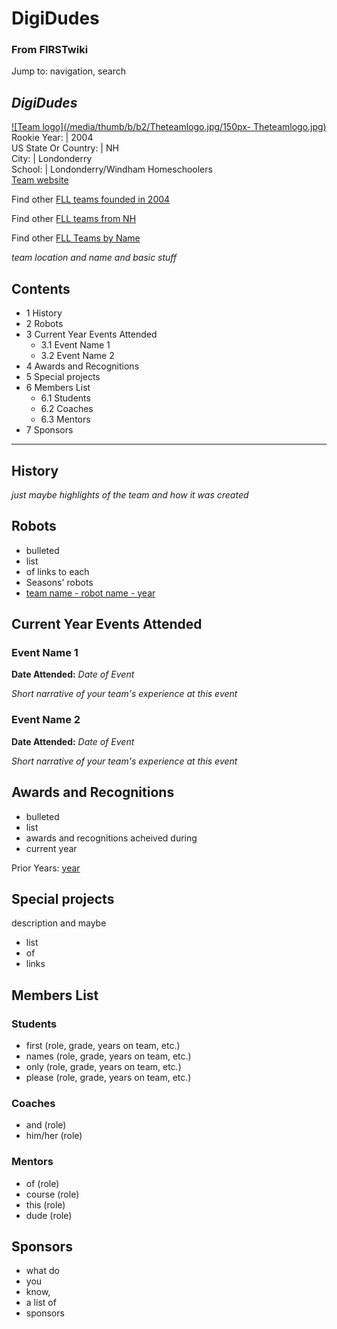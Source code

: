 # DigiDudes

### From FIRSTwiki

Jump to: navigation, search

_DigiDudes_  
---  
[![Team logo](/media/thumb/b/b2/Theteamlogo.jpg/150px-
Theteamlogo.jpg)](Image:Theteamlogo.jpg "Team logo" )  
Rookie Year: | 2004  
US State Or Country: | NH  
City: | Londonderry  
School: | Londonderry/Windham Homeschoolers  
[Team website](http://www.teamwebsite.com "http://www.teamwebsite.com" )  
  
Find other [FLL teams founded in
2004](Category:FLL_teams_founded_in_2004 "Category:FLL teams
founded in 2004" )

Find other [FLL teams from
NH](/index.php?title=Category:FLL_teams_from_NH&action=edit "Category:FLL
teams from NH" )

Find other [FLL Teams by Name](Category:FLL_teams "Category:FLL
teams" )

  

  
_team location and name and basic stuff_

## Contents

  * 1 History
  * 2 Robots
  * 3 Current Year Events Attended
    * 3.1 Event Name 1
    * 3.2 Event Name 2
  * 4 Awards and Recognitions
  * 5 Special projects
  * 6 Members List
    * 6.1 Students
    * 6.2 Coaches
    * 6.3 Mentors
  * 7 Sponsors  
---  
  

## History

_just maybe highlights of the team and how it was created_


## Robots

  * bulleted 
  * list 
  * of links to each 
  * Seasons' robots 
  * [team name - robot name - year](/index.php?title=FIRSTwiki:FLL_robot_page_format&action=edit "FIRSTwiki:FLL robot page format" )


## Current Year Events Attended


### Event Name 1

**Date Attended:** _Date of Event_

_Short narrative of your team's experience at this event_


### Event Name 2

**Date Attended:** _Date of Event_

_Short narrative of your team's experience at this event_

  


## Awards and Recognitions

  * bulleted 
  * list 
  * awards and recognitions acheived during 
  * current year 

Prior Years: [year](FIRSTwiki:FLL_yearly_team_page_format
"FIRSTwiki:FLL yearly team page format" )


## Special projects

description and maybe

  * list 
  * of 
  * links 


## Members List


### Students

  * first (role, grade, years on team, etc.) 
  * names (role, grade, years on team, etc.) 
  * only (role, grade, years on team, etc.) 
  * please (role, grade, years on team, etc.) 


### Coaches

  * and (role) 
  * him/her (role) 


### Mentors

  * of (role) 
  * course (role) 
  * this (role) 
  * dude (role) 


## Sponsors

  * what do 
  * you 
  * know, 
  * a list of 
  * sponsors 

